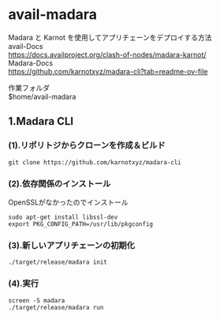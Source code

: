 # avail-madara
Madara と Karnot を使用してアプリチェーンをデプロイする方法<br>
avail-Docs<br>
<https://docs.availproject.org/clash-of-nodes/madara-karnot/><br>
Madara-Docs<br>
<https://github.com/karnotxyz/madara-cli?tab=readme-ov-file>

作業フォルダ<br>
$home/avail-madara<br>


## 1.Madara CLI
  ### (1).リポリトジからクローンを作成＆ビルド
  ```
  git clone https://github.com/karnotxyz/madara-cli
  
  ```
  ### (2).依存関係のインストール
  OpenSSLがなかったのでインストール
  ```
  sudo apt-get install libssl-dev
  export PKG_CONFIG_PATH=/usr/lib/pkgconfig
  ```
  ### (3).新しいアプリチェーンの初期化
  ```
  ./target/release/madara init
  ```
  ### (4).実行
  ```
  screen -S madara
  ./target/release/madara run
  ```

  
